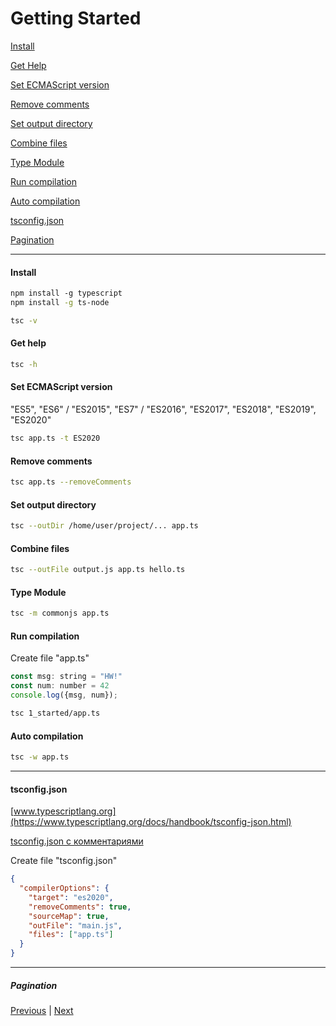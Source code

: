 # Getting Started

[Install](#install)

[Get Help](#get-help)

[Set ECMAScript version](#set-ecmascript-version)

[Remove comments](#remove-comments)

[Set output directory](#set-output-directory)

[Combine files](#combine-files)

[Type Module](#type-module)

[Run compilation](#run-compilation)

[Auto compilation](#auto-compilation)

[tsconfig.json](#tsconfigjson)

[Pagination](#pagination)


---
#### Install

```bash 
npm install -g typescript
npm install -g ts-node

tsc -v
```

#### Get help

```bash
tsc -h
```

#### Set ECMAScript version
"ES5", "ES6" / "ES2015", "ES7" / "ES2016", "ES2017", "ES2018", "ES2019", "ES2020"

```bash
tsc app.ts -t ES2020
```

#### Remove comments

```bash
tsc app.ts --removeComments
```

#### Set output directory

```bash
tsc --outDir /home/user/project/... app.ts
```

#### Combine files

```bash
tsc --outFile output.js app.ts hello.ts
```

#### Type Module

```bash
tsc -m commonjs app.ts
```


#### Run compilation 

Create file "app.ts"
```javascript
const msg: string = "HW!"
const num: number = 42
console.log({msg, num});
```

``` bash
tsc 1_started/app.ts
```

#### Auto compilation

```bash
tsc -w app.ts
```

---

#### tsconfig.json
[www.typescriptlang.org](https://www.typescriptlang.org/docs/handbook/tsconfig-json.html)

[tsconfig.json с комментариями](https://gist.github.com/KRostyslav/82a25c469ffa6652825d58537ac6bc22)

Create file "tsconfig.json"

```json
{
  "compilerOptions": {
    "target": "es2020",
    "removeComments": true,
    "sourceMap": true,
    "outFile": "main.js",
    "files": ["app.ts"]
  }
}
```

---
##### Pagination

[Previous](./README.md) | [Next](./../2_types/README.md)
